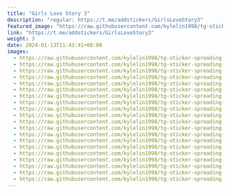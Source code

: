 ```yaml
---
title: "Girls Love Story 3"
description: "regular: https://t.me/addstickers/GirlsLoveStory3"
featured_image: "https://raw.githubusercontent.com/kylelin1998/tg-sticker-spreading-worldwide-images/main/img/1a34f885-dd30-4ebe-ace7-77731632fef9.jpg"
link: "https://t.me/addstickers/GirlsLoveStory3"
weight: 3
date: 2024-01-13T11:43:41+08:00
images:
  - https://raw.githubusercontent.com/kylelin1998/tg-sticker-spreading-worldwide-images/main/img/1a34f885-dd30-4ebe-ace7-77731632fef9.jpg
  - https://raw.githubusercontent.com/kylelin1998/tg-sticker-spreading-worldwide-images/main/img/354cb60c-44be-4662-b70d-99d6d87a26d6.jpg
  - https://raw.githubusercontent.com/kylelin1998/tg-sticker-spreading-worldwide-images/main/img/2c4dc5e3-741e-4129-8f74-d3ed8bc60568.jpg
  - https://raw.githubusercontent.com/kylelin1998/tg-sticker-spreading-worldwide-images/main/img/9e5be9c2-964a-4ab0-b098-02c9066340ca.jpg
  - https://raw.githubusercontent.com/kylelin1998/tg-sticker-spreading-worldwide-images/main/img/08af0587-98d0-46a9-a751-6558782af6c0.jpg
  - https://raw.githubusercontent.com/kylelin1998/tg-sticker-spreading-worldwide-images/main/img/bbdb0a66-de68-43aa-b71e-fb574a66f116.jpg
  - https://raw.githubusercontent.com/kylelin1998/tg-sticker-spreading-worldwide-images/main/img/16ac1329-61ab-4f41-8269-6828758a212f.jpg
  - https://raw.githubusercontent.com/kylelin1998/tg-sticker-spreading-worldwide-images/main/img/f1cec4ef-1981-4698-82c7-643c750fcdfd.jpg
  - https://raw.githubusercontent.com/kylelin1998/tg-sticker-spreading-worldwide-images/main/img/25a0c9fc-6755-420f-baff-81cb3a5e1e39.jpg
  - https://raw.githubusercontent.com/kylelin1998/tg-sticker-spreading-worldwide-images/main/img/06a05505-5fc3-490b-9ce2-6f5c5dc24ddc.jpg
  - https://raw.githubusercontent.com/kylelin1998/tg-sticker-spreading-worldwide-images/main/img/92cf6ee1-a719-4aaa-98e4-b3c508acdc67.jpg
  - https://raw.githubusercontent.com/kylelin1998/tg-sticker-spreading-worldwide-images/main/img/03a3950b-e5ae-4bdd-b3cf-5781d45f70f3.jpg
  - https://raw.githubusercontent.com/kylelin1998/tg-sticker-spreading-worldwide-images/main/img/7689fdbb-5fbb-476a-bb6d-400c8da7ce36.jpg
  - https://raw.githubusercontent.com/kylelin1998/tg-sticker-spreading-worldwide-images/main/img/040ccf64-83e9-4fcc-a119-cbc6d03656b5.jpg
  - https://raw.githubusercontent.com/kylelin1998/tg-sticker-spreading-worldwide-images/main/img/c41880d0-bfce-49bf-821f-d10ee46d6597.jpg
  - https://raw.githubusercontent.com/kylelin1998/tg-sticker-spreading-worldwide-images/main/img/7f655df6-112d-45e2-8c0d-d7137a651856.jpg
  - https://raw.githubusercontent.com/kylelin1998/tg-sticker-spreading-worldwide-images/main/img/0d6f1e17-1030-4703-ba0f-b4434cdad7df.jpg
  - https://raw.githubusercontent.com/kylelin1998/tg-sticker-spreading-worldwide-images/main/img/e4a657ff-34a8-400b-bae5-51197cd72447.jpg
  - https://raw.githubusercontent.com/kylelin1998/tg-sticker-spreading-worldwide-images/main/img/50011645-1761-4780-b0d6-580ae7a5d8a6.jpg
  - https://raw.githubusercontent.com/kylelin1998/tg-sticker-spreading-worldwide-images/main/img/b24f2e04-ad7f-4310-8337-24303855ae14.jpg
---
```

